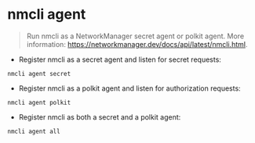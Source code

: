 # nmcli agent

> Run nmcli as a NetworkManager secret agent or polkit agent.
> More information: <https://networkmanager.dev/docs/api/latest/nmcli.html>.

- Register nmcli as a secret agent and listen for secret requests:

`nmcli agent secret`

- Register nmcli as a polkit agent and listen for authorization requests:

`nmcli agent polkit`

- Register nmcli as both a secret and a polkit agent:

`nmcli agent all`
